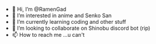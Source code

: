 - 👋 Hi, I’m @RamenGad
- 👀 I’m interested in anime and Senko San
- 🌱 I’m currently learning coding and other stuff
- 💞️ I’m looking to collaborate on Shinobu discord bot (rip)
- 📫 How to reach me ...u can't

<!---
RamenGad/RamenGad is a ✨ special ✨ repository because its `README.md` (this file) appears on your GitHub profile.
You can click the Preview link to take a look at your changes.
--->
